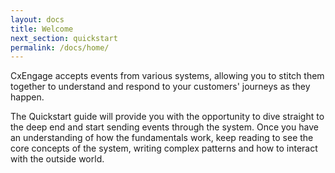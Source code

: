 ```yaml
---
layout: docs
title: Welcome
next_section: quickstart
permalink: /docs/home/
---
```


CxEngage accepts events from various systems, allowing you to stitch them
together to understand and respond to your customers' journeys as they happen.

The Quickstart guide will provide you with the opportunity to dive straight to
the deep end and start sending events through the system. Once you have an
understanding of how the fundamentals work, keep reading to see the core
concepts of the system, writing complex patterns and how to interact with the
outside world.

